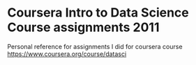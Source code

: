 Coursera Intro to Data Science Course assignments 2011
========================

Personal reference for assignments I did for coursera course https://www.coursera.org/course/datasci


